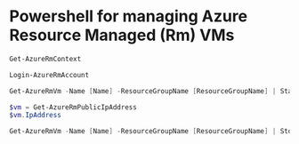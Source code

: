 # Powershell for managing Azure Resource Managed (Rm) VMs
```powershell
Get-AzureRmContext

Login-AzureRmAccount

Get-AzureRmVm -Name [Name] -ResourceGroupName [ResourceGroupName] | Start-AzureRmVM

$vm = Get-AzureRmPublicIpAddress
$vm.IpAddress

Get-AzureRmVm -Name [Name] -ResourceGroupName [ResourceGroupName] | Stop-AzureRmVM -Force
```